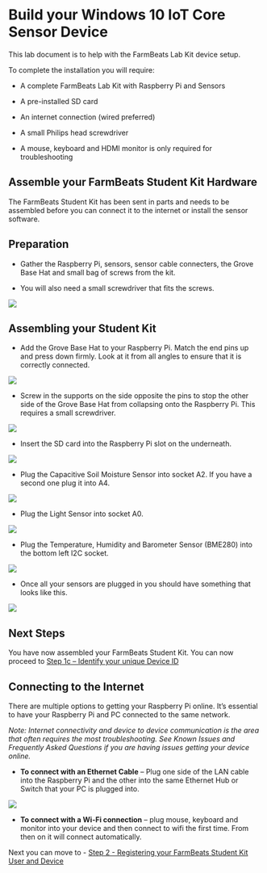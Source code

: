 Build your Windows 10 IoT Core Sensor Device
============================================

This lab document is to help with the FarmBeats Lab Kit device
setup.


To complete the installation you will require:

-   A complete FarmBeats Lab Kit with Raspberry Pi and Sensors

-   A pre-installed SD card

-   An internet connection (wired preferred)

-   A small Philips head screwdriver

-   A mouse, keyboard and HDMI monitor is only required for troubleshooting


Assemble your FarmBeats Student Kit Hardware
----------------------------------

The FarmBeats Student Kit has been sent in parts and needs to be assembled
before you can connect it to the internet or install the sensor software.

Preparation
-----------

-   Gather the Raspberry Pi, sensors, sensor cable connecters, the Grove Base
    Hat and small bag of screws from the kit.

-   You will also need a small screwdriver that fits the screws.

![](media/07827c500685cce92f3e729cbab28c91.png)

Assembling your Student Kit
---------------------------

-   Add the Grove Base Hat to your Raspberry Pi. Match the end pins up and press
    down firmly. Look at it from all angles to ensure that it is correctly
    connected.

![](media/accd81a5b56cddbd26035a40a5be0c1d.png)

-   Screw in the supports on the side opposite the pins to stop the other side
    of the Grove Base Hat from collapsing onto the Raspberry Pi. This requires a
    small screwdriver.

![](media/72ed67ebced195c87cf8a82a796c286f.png)

-   Insert the SD card into the Raspberry Pi slot on the underneath.

![](media/97c4c4e554589a05a1637a181ef24d9a.jpg)

-   Plug the Capacitive Soil Moisture Sensor into socket A2. If you have a
    second one plug it into A4.

![](media/f5480d415f29c578760d73d7f20ef930.png)

-   Plug the Light Sensor into socket A0.

![](media/d13a81eb0f03be4b60cd1230990784d3.png)

-   Plug the Temperature, Humidity and Barometer Sensor (BME280) into the bottom
    left I2C socket.

![](media/10bf337bf57976cb561754df48831bc3.png)

-   Once all your sensors are plugged in you should have something that looks
    like this.

![](media/a4cc239a3b0b67e827a8b603e43d96e0.png)

Next Steps
----------

You have now assembled your FarmBeats Student Kit. You can now proceed to [Step
1c – Identify your unique Device
ID](https://github.com/farmbeatslabs/fblkv2/blob/master/Indoor-m1/1c_Identify_your_unique_Device_ID.md)



Connecting to the Internet
--------------------------

There are multiple options to getting your Raspberry Pi online. It’s essential to have your Raspberry Pi and PC connected to the same network.

*Note: Internet connectivity and device to device communication is the area that
often requires the most troubleshooting. See Known Issues and Frequently Asked
Questions if you are having issues getting your device online.*

-   **To connect with an Ethernet Cable** – Plug one side of the LAN cable into
    the Raspberry Pi and the other into the same Ethernet Hub or Switch that
    your PC is plugged into.

![](media/75e575255504adca7f94b162988289f7.png)

-   **To connect with a Wi-Fi connection** – plug mouse, keyboard and monitor into your device and then connect to wifi the first time. From then on it will connect automatically. 

Next you can move to - [Step 2 - Registering your FarmBeats Student Kit User and Device](https://github.com/farmbeatslabs/FBLKv2/blob/master/Indoor-m1/2_Register_your_FarmBeats_Student_Kit_User_and_Device.md) 
 
